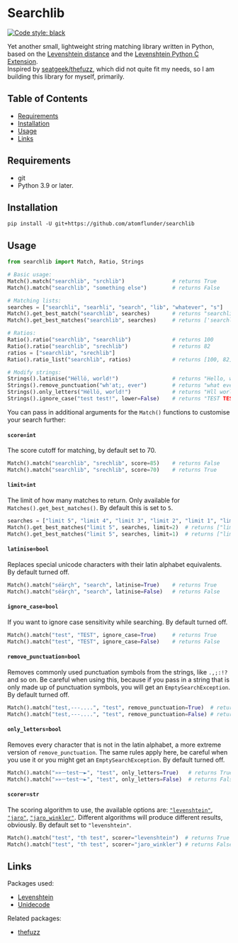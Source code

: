 # Searchlib

[![Code style: black](https://img.shields.io/badge/code%20style-black-000000.svg)](https://github.com/psf/black)


Yet another small, lightweight string matching library written in Python, based on the [Levenshtein distance](https://en.wikipedia.org/wiki/Levenshtein_distance) and the [Levenshtein Python C Extension](https://github.com/maxbachmann/Levenshtein).  
Inspired by [seatgeek/thefuzz](https://github.com/seatgeek/thefuzz), which did not quite fit my needs, so I am building this library for myself, primarily.

## Table of Contents
- [Requirements](#requirements)
- [Installation](#installation)
- [Usage](#usage)
- [Links](#links)

## Requirements

- git
- Python 3.9 or later.

## Installation

```
pip install -U git+https://github.com/atomflunder/searchlib
```

## Usage

```python
from searchlib import Match, Ratio, Strings

# Basic usage:
Match().match("searchlib", "srchlib")               # returns True
Match().match("searchlib", "something else")        # returns False

# Matching lists:
searches = ["searchli", "searhli", "search", "lib", "whatever", "s"]
Match().get_best_match("searchlib", searches)       # returns "searchli"
Match().get_best_matches("searchlib", searches)     # returns ['searchli', 'searhli', 'search']

# Ratios:
Ratio().ratio("searchlib", "searchlib")             # returns 100
Ratio().ratio("searchlib", "srechlib")              # returns 82
ratios = ["searchlib", "srechlib"]
Ratio().ratio_list("searchlib", ratios)             # returns [100, 82]

# Modify strings:
Strings().latinise("Héllö, world!")                 # returns "Hello, world!"
Strings().remove_punctuation("wh'at;, ever")        # returns "what ever"
Strings().only_letters("Héllö, world!")             # returns "Hll world"
Strings().ignore_case("test test!", lower=False)    # returns "TEST TEST!"
```

You can pass in additional arguments for the `Match()` functions to customise your search further:

#### `score=int`

The score cutoff for matching, by default set to 70.

```python
Match().match("searchlib", "srechlib", score=85)    # returns False
Match().match("searchlib", "srechlib", score=70)    # returns True
```

#### `limit=int`

The limit of how many matches to return. Only available for `Matches().get_best_matches()`. By default this is set to `5`.

```python
searches = ["limit 5", "limit 4", "limit 3", "limit 2", "limit 1", "limit 0"]
Match().get_best_matches("limit 5", searches, limit=2)  # returns ["limit 5", "limit 4"]
Match().get_best_matches("limit 5", searches, limit=1)  # returns ["limit 5"]
```

#### `latinise=bool`

Replaces special unicode characters with their latin alphabet equivalents. By default turned off.

```python
Match().match("séärçh", "search", latinise=True)    # returns True
Match().match("séärçh", "search", latinise=False)   # returns False
```

#### `ignore_case=bool`

If you want to ignore case sensitivity while searching. By default turned off.

```python
Match().match("test", "TEST", ignore_case=True)     # returns True
Match().match("test", "TEST", ignore_case=False)    # returns False
```

#### `remove_punctuation=bool`

Removes commonly used punctuation symbols from the strings, like `.,;:!?` and so on. Be careful when using this, because if you pass in a string that is only made up of punctuation symbols, you will get an `EmptySearchException`. By default turned off.

```python
Match().match("test,---....", "test", remove_punctuation=True)  # returns True
Match().match("test,---....", "test", remove_punctuation=False) # returns False
```

#### `only_letters=bool`

Removes every character that is not in the latin alphabet, a more extreme version of `remove_punctuation`. The same rules apply here, be careful when you use it or you might get an `EmptySearchException`. By default turned off.

```python
Match().match("»»ᅳtestᅳ►", "test", only_letters=True)   # returns True
Match().match("»»ᅳtestᅳ►", "test", only_letters=False)  # returns False
```

#### `scorer=str`

The scoring algorithm to use, the available options are: [`"levenshtein"`](https://en.wikipedia.org/wiki/Levenshtein_distance), [`"jaro"`](https://en.wikipedia.org/wiki/Jaro–Winkler_distance#Jaro_similarity), [`"jaro_winkler"`](https://en.wikipedia.org/wiki/Jaro–Winkler_distance#Jaro–Winkler_similarity). Different algorithms will produce different results, obviously. By default set to `"levenshtein"`.

```python
Match().match("test", "th test", scorer="levenshtein")  # returns True (score = 73)
Match().match("test", "th test", scorer="jaro_winkler") # returns False (score = 60)
```


## Links

Packages used:

- [Levenshtein](https://github.com/maxbachmann/Levenshtein)
- [Unidecode](https://github.com/avian2/unidecode)

Related packages:

- [thefuzz](https://github.com/seatgeek/thefuzz)
